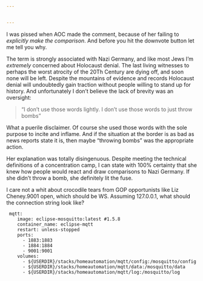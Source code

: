 ```yaml
---


---
```


<p>I was pissed when AOC made the comment, because of her failing to <em>explicitly make the comparison</em>.  And before you hit the downvote button let me tell you why.</p>
<p>The term is strongly associated with Nazi Germany, and like most Jews I’m <em>extremely</em> concerned about Holocaust denial.  The last living witnesses to perhaps the worst atrocity of the 20Th Century are dying off, and soon none will be left.  Despite the mountains of evidence and records Holocaust denial will undoubtedly gain traction without people willing to stand up for history.  And unfortunately I don’t believe the lack of brevity was an oversight:</p>
<blockquote>
<p>“I don’t use those words lightly. I don’t use those words to just throw bombs”</p>
</blockquote>
<p>What a puerile disclaimer.  Of course she used those words with the sole purpose to incite and inflame.  And if the situation at the border is as bad as news reports state it is, then maybe  “throwing bombs” was the appropriate action.</p>
<p>Her explanation was totally disingenuous.  Despite meeting the technical definitions of a concentration camp, I can state with 100% certainty that she knew how people would react and draw comparisons to Nazi Germany.  If she didn’t throw a bomb, she definitely lit the fuse.</p>
<p>I care not a whit about crocodile tears from GOP opportunists like Liz Cheney.9001 open, which should be WS.  Assuming 127.0.0.1, what should the connection string look like?</p>
<pre><code> mqtt:
    image: eclipse-mosquitto:latest #1.5.8
    container_name: eclipse-mqtt
    restart: unless-stopped
    ports:
      - 1883:1883
      - 1884:1884
      - 9001:9001
    volumes:
      - ${USERDIR}/stacks/homeautomation/mqtt/config:/mosquitto/config
      - ${USERDIR}/stacks/homeautomation/mqtt/data:/mosquitto/data
      - ${USERDIR}/stacks/homeautomation/mqtt/log:/mosquitto/log
</code></pre>

